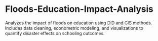 # Floods-Education-Impact-Analysis
Analyzes the impact of floods on education using DiD and GIS methods. Includes data cleaning, econometric modeling, and visualizations to quantify disaster effects on schooling outcomes.
